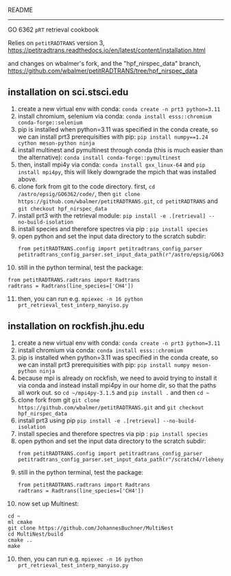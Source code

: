 README

______


GO 6362 `pRT` retrieval cookbook

Relies on `petitRADTRANS` version 3, https://petitradtrans.readthedocs.io/en/latest/content/installation.html

and changes on wbalmer's fork, and the "hpf_nirspec_data" branch, https://github.com/wbalmer/petitRADTRANS/tree/hpf_nirspec_data


## installation on sci.stsci.edu

1) create a new virtual env with conda: `conda create -n prt3 python=3.11`
2) install chromium, selenium via conda: `conda install esss::chromium conda-forge::selenium`
3) pip is installed when python=3.11 was specified in the conda create, so we can install prt3 prerequisities with pip: `pip install numpy==1.24 cython meson-python ninja`
4) install multinest and pymultinest through conda (this is much easier than the alternative): `conda install conda-forge::pymultinest`
5) then, install mpi4y via conda: `conda install gxx_linux-64` and `pip install mpi4py`, this will likely downgrade the mpich that was installed above.
6) clone fork from git to the code directory. first, `cd /astro/epsig/GO6362/code/`, then `git clone https://github.com/wbalmer/petitRADTRANS.git`, `cd petitRADTRANS` and `git checkout hpf_nirspec_data`
7) install prt3 with the retrieval module: `pip install -e .[retrieval] --no-build-isolation`
8) install species and therefore spectres via pip : `pip install species`
9) open python and set the input data directory to the scratch subdir:
   ```
   from petitRADTRANS.config import petitradtrans_config_parser
   petitradtrans_config_parser.set_input_data_path(r"/astro/epsig/GO6362/code/prt3/input_data")
   ```
10) still in the python terminal, test the package:
   ```
   from petitRADTRANS.radtrans import Radtrans
   radtrans = Radtrans(line_species=['CH4'])
   ```
11) then, you can run e.g. `mpiexec -n 16 python prt_retrieval_test_interp_manyiso.py`

## installation on rockfish.jhu.edu

1) create a new virtual env with conda: `conda create -n prt3 python=3.11`
2) install chromium via conda: `conda install esss::chromium`
3) pip is installed when python=3.11 was specified in the conda create, so we can install prt3 prerequisities with pip: `pip install numpy meson-python ninja`
4) because mpi is already on rockfish, we need to avoid trying to install it via conda and instead install mpi4py in our home dir, so that the paths all work out. so `cd ~/mpi4py-3.1.5` and `pip install .` and then `cd ~`
5) clone fork from git `git clone https://github.com/wbalmer/petitRADTRANS.git` and `git checkout hpf_nirspec_data`
6) install prt3 using pip `pip install -e .[retrieval] --no-build-isolation`
7) install species and therefore spectres via pip : `pip install species`
8) open python and set the input data directory to the scratch subdir:
   ```
   from petitRADTRANS.config import petitradtrans_config_parser
   petitradtrans_config_parser.set_input_data_path(r"/scratch4/rleheny1/wbalmer1/prt3/input_data")
   ```
9) still in the python terminal, test the package:
   ```
   from petitRADTRANS.radtrans import Radtrans
   radtrans = Radtrans(line_species=['CH4'])
   ```
10) now set up Multinest:
   ```
   cd ~
   ml cmake
   git clone https://github.com/JohannesBuchner/MultiNest
   cd MultiNest/build
   cmake ..
   make
   ```
10) then, you can run e.g. `mpiexec -n 16 python prt_retrieval_test_interp_manyiso.py`